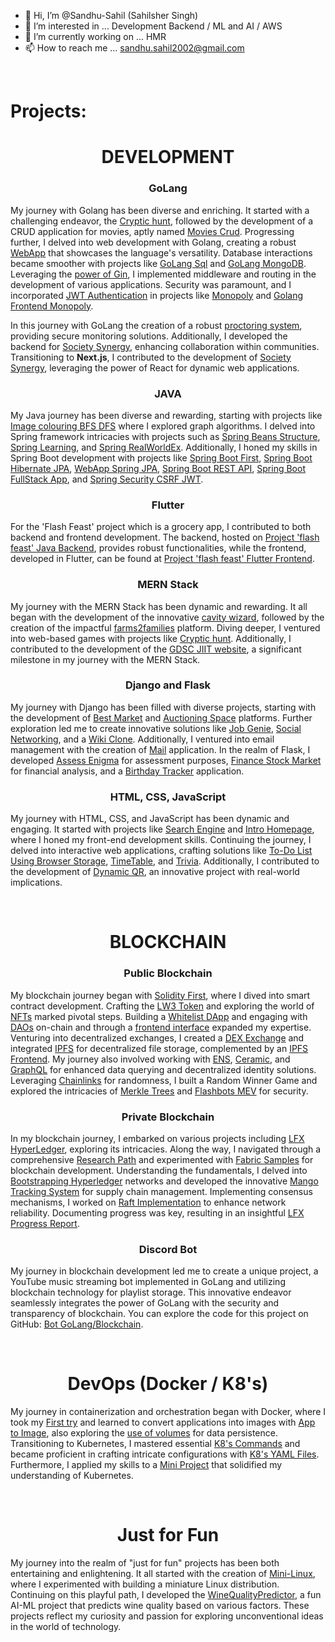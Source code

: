 - 👋 Hi, I’m @Sandhu-Sahil  (Sahilsher Singh)
- 👀 I’m interested in ... Development Backend / ML and AI / AWS
- 🌱 I’m currently working on ... HMR
- 📫 How to reach me ... sandhu.sahil2002@gmail.com

<br>

# Projects:

<h1 align='center'>DEVELOPMENT</h1>

<h3 align='center'>GoLang</h3>

My journey with Golang has been diverse and enriching. It started with a challenging endeavor, the [Cryptic hunt](https://github.com/dsc-jiit-128/CrypticHunt), followed by the development of a CRUD application for movies, aptly named [Movies Crud](https://github.com/Sandhu-Sahil/movies-crud-GoLang). Progressing further, I delved into web development with Golang, creating a robust [WebApp](https://github.com/Sandhu-Sahil/Go-WebApp-Handling) that showcases the language's versatility. Database interactions became smoother with projects like [GoLang Sql](https://github.com/Sandhu-Sahil/GoLang-Database) and [GoLang MongoDB](https://github.com/Sandhu-Sahil/MongoDb-GoLang). Leveraging the [power of Gin](https://github.com/Sandhu-Sahil/Gin-Mongodb), I implemented middleware and routing in the development of various applications. Security was paramount, and I incorporated [JWT Authentication](https://github.com/Sandhu-Sahil/jwt-Golang) in projects like [Monopoly](https://github.com/Sandhu-Sahil/Monopoly-Golang-Backend) and [Golang Frontend Monopoly](https://github.com/Sandhu-Sahil/Monopoly-Golang-Frontend).

In this journey with GoLang the creation of a robust [proctoring system](https://github.com/Sandhu-Sahil/proctoring-system), providing secure monitoring solutions. Additionally, I developed the backend for [Society Synergy](https://github.com/Sandhu-Sahil/society-synergy-backend), enhancing collaboration within communities. Transitioning to **Next.js**, I contributed to the development of [Society Synergy](https://github.com/Sandhu-Sahil/society-synergy), leveraging the power of React for dynamic web applications.

<h3 align='center'>JAVA</h3>

My Java journey has been diverse and rewarding, starting with projects like [Image colouring BFS DFS](https://github.com/Sandhu-Sahil/Image-colouring-BFS-DFS) where I explored graph algorithms. I delved into Spring framework intricacies with projects such as [Spring Beans Structure](https://github.com/Sandhu-Sahil/Spring-Beans-Structure), [Spring Learning](https://github.com/Sandhu-Sahil/spring-learning), and [Spring RealWorldEx](https://github.com/Sandhu-Sahil/spring-RealWorldEx). Additionally, I honed my skills in Spring Boot development with projects like [Spring Boot First](https://github.com/Sandhu-Sahil/spring-boot-first), [Spring Boot Hibernate JPA](https://github.com/Sandhu-Sahil/springboot-hibernate-jpa), [WebApp Spring JPA](https://github.com/Sandhu-Sahil/webApp-Spring-JPA), [Spring Boot REST API](https://github.com/Sandhu-Sahil/springboot-REST-API), [Spring Boot FullStack App](https://github.com/Sandhu-Sahil/Spring-boot-FullStack-App), and [Spring Security CSRF JWT](https://github.com/Sandhu-Sahil/Spring-Security-CSRF-JWT).

<h3 align='center'>Flutter</h3>

For the 'Flash Feast' project which is a grocery app, I contributed to both backend and frontend development. The backend, hosted on [Project 'flash feast' Java Backend](https://github.com/Sandhu-Sahil/minor-2-backend), provides robust functionalities, while the frontend, developed in Flutter, can be found at [Project 'flash feast' Flutter Frontend](https://github.com/Sandhu-Sahil/minor-2).


<h3 align='center'>MERN Stack</h3>

My journey with the MERN Stack has been dynamic and rewarding. It all began with the development of the innovative [cavity wizard](https://cavitywizard.com/), followed by the creation of the impactful [farms2families](https://play.google.com/store/apps/details?id=com.farms2families) platform. Diving deeper, I ventured into web-based games with projects like [Cryptic hunt](https://github.com/dsc-jiit-128/CrypticHunt). Additionally, I contributed to the development of the [GDSC JIIT website](https://github.com/dsc-jiit-128/GDSC-128-Site), a significant milestone in my journey with the MERN Stack.

<h3 align='center'>Django and Flask</h3>

My journey with Django has been filled with diverse projects, starting with the development of [Best Market](https://github.com/Sandhu-Sahil/GDSC-supermarket) and [Auctioning Space](https://github.com/Sandhu-Sahil/Auctioning_Space) platforms. Further exploration led me to create innovative solutions like [Job Genie](https://github.com/Sandhu-Sahil/Job-Genie), [Social Networking](https://github.com/Sandhu-Sahil/Social_Networking_Website), and a [Wiki Clone](https://github.com/Sandhu-Sahil/Encyclopedia-WIKI). Additionally, I ventured into email management with the creation of [Mail](https://github.com/Sandhu-Sahil/SS-Mails) application. In the realm of Flask, I developed [Assess Enigma](https://github.com/Sandhu-Sahil/Assess_ENIGMA_......_Harvard_University) for assessment purposes, [Finance Stock Market](https://github.com/Sandhu-Sahil/CS50x2021_Harvard_University/tree/master/Week-09%20%20Flask%2C%20Ajax%2C%20JSON/Finance%2C%20Stock%20Market) for financial analysis, and a [Birthday Tracker](https://github.com/Sandhu-Sahil/CS50x2021_Harvard_University/tree/master/Week-09%20%20Flask%2C%20Ajax%2C%20JSON/Birthday%20Database%20Tracker) application.

<h3 align='center'>HTML, CSS, JavaScript</h3>

My journey with HTML, CSS, and JavaScript has been dynamic and engaging. It started with projects like [Search Engine](https://sandhu-sahil.github.io/Search_Engine/) and [Intro Homepage](https://sandhu-sahil.github.io/Intro-Homepage/), where I honed my front-end development skills. Continuing the journey, I delved into interactive web applications, crafting solutions like [To-Do List Using Browser Storage](https://sandhu-sahil.github.io/To-Do-List_Using_browser_storage/), [TimeTable](https://sandhu-sahil.github.io/TimeTable/), and [Trivia](https://sandhu-sahil.github.io/Trivia-SS/). Additionally, I contributed to the development of [Dynamic QR](https://github.com/dsc-jiit-128/DynamicQr), an innovative project with real-world implications.

<br>
<h1 align='center'>BLOCKCHAIN</h1>

<h3 align='center'>Public Blockchain</h3>

My blockchain journey began with [Solidity First](https://github.com/Sandhu-Sahil/Blockchain-Solidity-1st), where I dived into smart contract development. Crafting the [LW3 Token](https://github.com/Sandhu-Sahil/Token-Blockchain) and exploring the world of [NFTs](https://github.com/Sandhu-Sahil/Basic-NFT) marked pivotal steps. Building a [Whitelist DApp](https://github.com/Sandhu-Sahil/whitelist-dapp) and engaging with [DAOs](https://github.com/Sandhu-Sahil/onchain-DAO) on-chain and through a [frontend interface](https://github.com/Sandhu-Sahil/onchain-DAO-frontend) expanded my expertise. Venturing into decentralized exchanges, I created a [DEX Exchange](https://github.com/Sandhu-Sahil/DEX-exchange-app) and integrated [IPFS](https://github.com/Sandhu-Sahil/nft-ipfs) for decentralized file storage, complemented by an [IPFS Frontend](https://github.com/Sandhu-Sahil/nft-ipfs-frontend). My journey also involved working with [ENS](https://github.com/Sandhu-Sahil/ENS-app), [Ceramic](https://github.com/Sandhu-Sahil/ceramic-Web3), and [GraphQL](https://github.com/Sandhu-Sahil/graph-QL) for enhanced data querying and decentralized identity solutions. Leveraging [Chainlinks](https://github.com/Sandhu-Sahil/randomness-by-chainlinks-VRF) for randomness, I built a Random Winner Game and explored the intricacies of [Merkle Trees](https://github.com/Sandhu-Sahil/merkle-tree) and [Flashbots MEV](https://github.com/Sandhu-Sahil/flashbots-MEV) for security.

<h3 align='center'>Private Blockchain</h3>

In my blockchain journey, I embarked on various projects including [LFX HyperLedger](https://github.com/BiniWorld/Hyperledger-BiniBFT), exploring its intricacies. Along the way, I navigated through a comprehensive [Research Path](https://github.com/BiniWorld/Hyperledger-BiniBFT/tree/Blockchain-for-dummies) and experimented with [Fabric Samples](https://github.com/Sandhu-Sahil/fabric-samples) for blockchain development. Understanding the fundamentals, I delved into [Bootstrapping Hyperledger](https://github.com/Sandhu-Sahil/bootstrapping-hyperledger) networks and developed the innovative [Mango Tracking System](https://github.com/Sandhu-Sahil/mango-tracking-sys) for supply chain management. Implementing consensus mechanisms, I worked on [Raft Implementation](https://github.com/Sandhu-Sahil/raft-implementation) to enhance network reliability. Documenting progress was key, resulting in an insightful [LFX Progress Report](https://github.com/Sandhu-Sahil/LFX-Hyperledger_progress-report).

<h3 align='center'>Discord Bot</h3>

My journey in blockchain development led me to create a unique project, a YouTube music streaming bot implemented in GoLang and utilizing blockchain technology for playlist storage. This innovative endeavor seamlessly integrates the power of GoLang with the security and transparency of blockchain. You can explore the code for this project on GitHub: [Bot GoLang/Blockchain](https://github.com/Sandhu-Sahil/personal-discord-bot).

<br>
<h1 align='center'>DevOps (Docker / K8's)</h1>

My journey in containerization and orchestration began with Docker, where I took my [First try](https://github.com/Sandhu-Sahil/docker_first-try) and learned to convert applications into images with [App to Image](https://github.com/Sandhu-Sahil/Docker_app-to-image), also exploring the [use of volumes](https://github.com/Sandhu-Sahil/Docker-volumes) for data persistence. Transitioning to Kubernetes, I mastered essential [K8's Commands](https://github.com/Sandhu-Sahil/commands-k8s) and became proficient in crafting intricate configurations with [K8's YAML Files](https://github.com/Sandhu-Sahil/yaml-k8s). Furthermore, I applied my skills to a [Mini Project](https://github.com/Sandhu-Sahil/project-k8s) that solidified my understanding of Kubernetes.

<br>
<h1 align='center'>Just for Fun</h1>

My journey into the realm of "just for fun" projects has been both entertaining and enlightening. It all started with the creation of [Mini-Linux](https://github.com/Sandhu-Sahil/Mini-Linux), where I experimented with building a miniature Linux distribution. Continuing on this playful path, I developed the [WineQualityPredictor](https://github.com/Sandhu-Sahil/WineQualityPredictor-AI-ML), a fun AI-ML project that predicts wine quality based on various factors. These projects reflect my curiosity and passion for exploring unconventional ideas in the world of technology.


<!-- 💞️ I’m looking to collaborate on ...->


<!---
Sandhu-Sahil/Sandhu-Sahil is a ✨ special ✨ repository because its `README.md` (this file) appears on your GitHub profile.
You can click the Preview link to take a look at your changes.
--->
